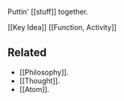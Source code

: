 Puttin' [[stuff]] together.

[[Key Idea]]
[[Function, Activity]]

Related
---
- [[Philosophy]].
- [[Thought]].
- [[Atom]].